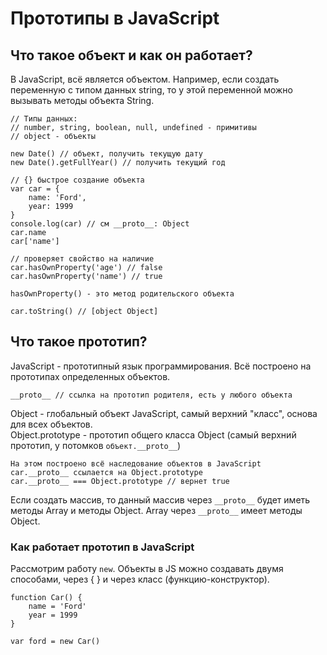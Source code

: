 # Прототипы в JavaScript

## Что такое объект и как он работает?
В JavaScript, всё является объектом. Например, если создать переменную с типом данных string, то у этой переменной можно вызывать методы объекта String.

    // Типы данных:
    // number, string, boolean, null, undefined - примитивы
    // object - объекты

    new Date() // объект, получить текущую дату
    new Date().getFullYear() // получить текущий год
    
    // {} быстрое создание объекта
    var car = {
        name: 'Ford',
        year: 1999
    }
    console.log(car) // см __proto__: Object
    car.name
    car['name']
    
    // проверяет свойство на наличие
    car.hasOwnProperty('age') // false
    car.hasOwnProperty('name') // true

    hasOwnProperty() - это метод родительского объекта

    car.toString() // [object Object]

## Что такое прототип?
JavaScript - прототипный язык программирования. Всё построено на прототипах определенных объектов.

    __proto__ // ссылка на прототип родителя, есть у любого объекта

Object - глобальный объект JavaScript, самый верхний "класс", основа для всех объектов.<br />
Object.prototype - прототип общего класса Object (самый верхний прототип, у потомков `объект.__proto__`)

    На этом построено всё наследование объектов в JavaScript
    car.__proto__ ссылается на Object.prototype
    car.__proto__ === Object.prototype // вернет true

Если создать массив, то данный массив через `__proto__` будет иметь методы Array и методы Object. Array через `__proto__` имеет методы Object.

### Как работает прототип в JavaScript
Рассмотрим работу `new`. Объекты в JS можно создавать двумя способами, через { } и через класс (функцию-конструктор).

    function Car() {
        name = 'Ford'
        year = 1999
    }
    
    var ford = new Car()

